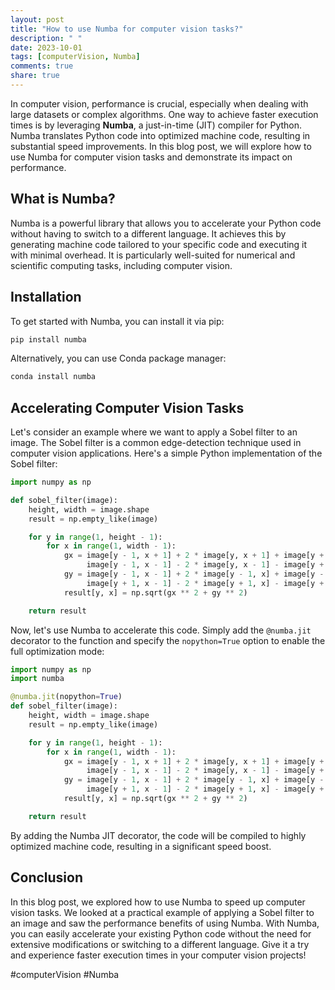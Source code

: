 ```yaml
---
layout: post
title: "How to use Numba for computer vision tasks?"
description: " "
date: 2023-10-01
tags: [computerVision, Numba]
comments: true
share: true
---
```


In computer vision, performance is crucial, especially when dealing with large datasets or complex algorithms. One way to achieve faster execution times is by leveraging **Numba**, a just-in-time (JIT) compiler for Python. Numba translates Python code into optimized machine code, resulting in substantial speed improvements. In this blog post, we will explore how to use Numba for computer vision tasks and demonstrate its impact on performance.

## What is Numba?

Numba is a powerful library that allows you to accelerate your Python code without having to switch to a different language. It achieves this by generating machine code tailored to your specific code and executing it with minimal overhead. It is particularly well-suited for numerical and scientific computing tasks, including computer vision.

## Installation

To get started with Numba, you can install it via pip:

```bash
pip install numba
```

Alternatively, you can use Conda package manager:

```bash
conda install numba
```

## Accelerating Computer Vision Tasks

Let's consider an example where we want to apply a Sobel filter to an image. The Sobel filter is a common edge-detection technique used in computer vision applications. Here's a simple Python implementation of the Sobel filter:

```python
import numpy as np

def sobel_filter(image):
    height, width = image.shape
    result = np.empty_like(image)

    for y in range(1, height - 1):
        for x in range(1, width - 1):
            gx = image[y - 1, x + 1] + 2 * image[y, x + 1] + image[y + 1, x + 1] - \
                 image[y - 1, x - 1] - 2 * image[y, x - 1] - image[y + 1, x - 1]
            gy = image[y - 1, x - 1] + 2 * image[y - 1, x] + image[y - 1, x + 1] - \
                 image[y + 1, x - 1] - 2 * image[y + 1, x] - image[y + 1, x + 1]
            result[y, x] = np.sqrt(gx ** 2 + gy ** 2)

    return result
```

Now, let's use Numba to accelerate this code. Simply add the `@numba.jit` decorator to the function and specify the `nopython=True` option to enable the full optimization mode:

```python
import numpy as np
import numba

@numba.jit(nopython=True)
def sobel_filter(image):
    height, width = image.shape
    result = np.empty_like(image)

    for y in range(1, height - 1):
        for x in range(1, width - 1):
            gx = image[y - 1, x + 1] + 2 * image[y, x + 1] + image[y + 1, x + 1] - \
                 image[y - 1, x - 1] - 2 * image[y, x - 1] - image[y + 1, x - 1]
            gy = image[y - 1, x - 1] + 2 * image[y - 1, x] + image[y - 1, x + 1] - \
                 image[y + 1, x - 1] - 2 * image[y + 1, x] - image[y + 1, x + 1]
            result[y, x] = np.sqrt(gx ** 2 + gy ** 2)

    return result
```

By adding the Numba JIT decorator, the code will be compiled to highly optimized machine code, resulting in a significant speed boost.

## Conclusion

In this blog post, we explored how to use Numba to speed up computer vision tasks. We looked at a practical example of applying a Sobel filter to an image and saw the performance benefits of using Numba. With Numba, you can easily accelerate your existing Python code without the need for extensive modifications or switching to a different language. Give it a try and experience faster execution times in your computer vision projects!

#computerVision #Numba